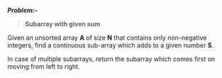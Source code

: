 ***Problem:-***

> **Subarray with given sum**

Given an unsorted array **A** of size **N** that contains only non-negative integers, find a continuous sub-array which adds to a given number **S**.

In case of multiple subarrays, return the subarray which comes first on moving from left to right.
